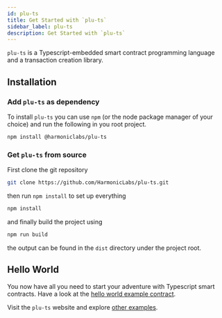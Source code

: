 ```yaml
---
id: plu-ts
title: Get Started with `plu-ts`
sidebar_label: plu-ts
description: Get Started with `plu-ts`
---
```


`plu-ts` is a Typescript-embedded smart contract programming language and a transaction creation library.

## Installation

### Add `plu-ts` as dependency

To install `plu-ts` you can use `npm` (or the node package manager of your choice) and run the following in you root project.

```sh
npm install @harmoniclabs/plu-ts
```

### Get `plu-ts` from source

First clone the git repository

```sh
git clone https://github.com/HarmonicLabs/plu-ts.git
```

then run `npm install` to set up everything
```sh
npm install
```

and finally build the project using
```sh
npm run build
```

the output can be found in the `dist` directory under the project root.

## Hello World

You now have all you need to start your adventure with Typescript smart contracts. Have a look at the [hello world example contract](https://pluts.harmoniclabs.tech/examples/Hello%20World).

Visit the `plu-ts` website and explore [other examples](https://pluts.harmoniclabs.tech/category/examples).